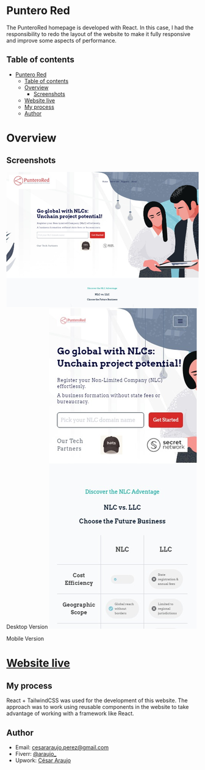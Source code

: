 # Puntero Red 
The PunteroRed homepage is developed with React. In this case, I had the responsibility to redo the layout of the website to make it fully responsive and improve some aspects of performance. 

## Table of contents

- [Puntero Red](#puntero-red)
  - [Table of contents](#table-of-contents)
  - [Overview](#overview)
    - [Screenshots](#screenshots)
  - [Website live](#website-live)
  - [My process](#my-process)
  - [Author](#author)

# Overview
## Screenshots
<img src="public/punterodesktop1.jpeg" width="100%" height="90%">
Desktop Version
<img src="public/punteromobile1.jpeg" width="auto" height="auto">

Mobile Version

# [Website live](https://puntero-red.vercel.app/)
## My process

React + TailwindCSS was used for the development of this website. The approach was to work using reusable components in the website to take advantage of working with a framework like React. 

## Author

- Email: [cesararaujo.perez@gmail.com](mailto:cesararaujo.perez@gmail.com)
- Fiverr: [@araujo\_](https://www.fiverr.com/araujo_)
- Upwork: [César Araujo](https://www.upwork.com/freelancers/~0131c3e9d8794f3c24)
